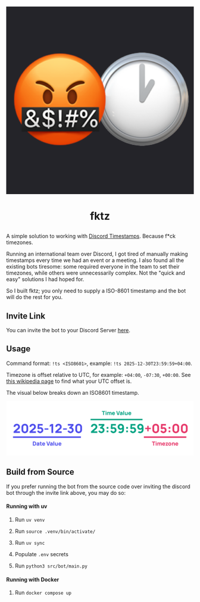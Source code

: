 ![](/docs/logo.png)
# <p align="center"> fktz </p>

A simple solution to working with [Discord Timestamps](https://gist.github.com/LeviSnoot/d9147767abeef2f770e9ddcd91eb85aa). Because f*ck timezones.

Running an international team over Discord, I got tired of manually making timestamps every time we had an event or a meeting. I also found all the existing bots tiresome: some required everyone in the team to set their timezones, while others were unnecessarily complex. Not the "quick and easy" solutions I had hoped for. 

So I built fktz; you only need to supply a ISO-8601 timestamp and the bot will do the rest for you.

## Invite Link

You can invite the bot to your Discord Server [here](https://discord.com/oauth2/authorize?client_id=1401163863960850473&permissions=3072&scope=bot).

## Usage

Command format: `!ts <ISO8601>`, example: `!ts 2025-12-30T23:59:59+04:00`. 

Timezone is offset relative to UTC, for example: `+04:00`, `-07:30`, `+00:00`. See [this wikipedia page](https://en.wikipedia.org/wiki/List_of_UTC_offsets) to find what your UTC offset is.

The visual below breaks down an ISO8601 timestamp.

![example timezone](/docs/tz.png)

## Build from Source

If you prefer running the bot from the source code over inviting the discord bot through the invite link above, you may do so:

#### Running with uv

1. Run `uv venv`

2. Run `source .venv/bin/activate/`

3. Run `uv sync`

4. Populate `.env` secrets

5. Run `python3 src/bot/main.py`

#### Running with Docker

1. Run `docker compose up`
